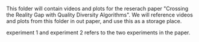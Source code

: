 This folder will contain videos and plots for the reserach paper "Crossing the Reality Gap with Quality Diversity Algorithms".
We will reference videos and plots from this folder in out paper, and use this as a storage place.

experiment 1 and experiment 2 refers to the two experiments in the paper.